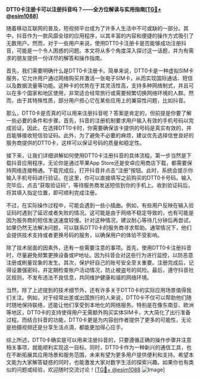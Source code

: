 **DTT0卡注册卡可以注册抖音吗？——全方位解读与实用指南[[TG💪+ @esim1088](https://t.me/s/esim1088)]**

随着移动互联网的普及，短视频平台成为了许多人生活中不可或缺的一部分。其中，抖音作为一款风靡全球的应用程序，以其丰富的内容和便捷的操作方式吸引了无数用户。然而，对于一些用户来说，使用DTT0卡注册卡是否能够成功注册抖音，可能是一个令人困惑的问题。本文将从多个角度深入探讨这一话题，并为有需求的朋友提供一份详尽的解答和操作指南。

首先，我们需要明确什么是DTT0卡注册卡。简单来说，DTT0卡是一种虚拟SIM卡服务，它允许用户通过网络购买并激活一张电子SIM卡，从而实现国际通话、短信以及数据流量等功能。这种卡的优势在于其灵活性高，支持多种网络制式，并且可以在多个国家和地区使用，非常适合经常旅行或需要频繁切换网络环境的人群。然而，由于其特殊性质，部分用户担心它在某些应用上的兼容性问题，比如抖音。

那么，DTT0卡是否真的可以用来注册抖音呢？答案是肯定的，但前提是你要了解一些必要的条件和步骤。首先，抖音的注册机制要求用户输入有效的手机号码以完成验证。因此，在选择DTT0卡时，你需要确保该卡提供的号码是真实有效的，并且能够接收短信验证码。此外，为了避免不必要的麻烦，建议优先选择信誉良好的服务商提供的DTT0卡，这样可以保证号码的质量和稳定性。

接下来，让我们详细讲解如何使用DTT0卡注册抖音的具体流程。第一步当然是下载抖音应用程序。无论你是通过苹果App Store还是安卓应用商店下载，都需要保持网络连接畅通。下载完成后，打开抖音并点击“注册”按钮。此时，系统会提示你输入手机号码进行验证。在这里，你可以直接填写之前购买的DTT0卡号码。输入完毕后，点击“获取验证码”，等待服务商发送短信到你的手机上。收到验证码后，将其填入指定位置，即可顺利完成注册。

不过，在实际操作过程中，可能会遇到一些小插曲。例如，有些用户反映在输入验证码时遇到了延迟或者失败的情况。这可能是由于网络不稳定导致的，也有可能是因为服务商的短信发送速度较慢。针对这种情况，建议耐心等待几分钟后再尝试，如果仍然无法解决问题，可以联系DTT0卡的服务商寻求帮助。通常情况下，他们会提供技术支持或者更换号码的服务，以确保用户的体验不受影响。

除了技术层面的因素外，还有一些需要注意的事项。首先，使用DTT0卡注册抖音时，尽量避免频繁更换设备或IP地址。因为抖音会对这些行为进行监控，以防恶意注册或刷量现象的发生。其次，保护好自己的账号安全至关重要。注册完成后，记得设置强密码，并定期检查账户活动情况，防止被盗号的风险。最后，遵守抖音社区规则，不发布违法不良信息，共同维护健康和谐的网络环境。

当然，除了上述提到的技术细节外，还有许多关于DTT0卡的实际应用场景值得我们关注。例如，对于经常出差或出国旅行的人来说，DTT0卡不仅可以帮助他们随时随地保持联络，还能让他们享受到本地化的网络服务。特别是在像东南亚、欧洲等地区，DTT0卡的支持使得用户无需额外购买实体SIM卡，大大简化了出行准备过程。而结合抖音的功能，DTT0卡更是为内容创作者提供了更多的可能性，无论是拍摄视频还是分享生活点滴，都能更加得心应手。

综上所述，DTT0卡确实是可以用来注册抖音的，只要遵循正确的操作步骤并注意相关事项，就能顺利实现这一目标。同时，DTT0卡作为一种新兴的通信工具，也在不断拓展其应用场景和服务范围，未来有望为更多用户提供便利和支持。希望本文能为大家解答疑惑的同时，也能激发大家对数字生活的探索兴趣。如果你也有类似的问题或经验，欢迎随时交流讨论！[[TG💪+ @esim1088](https://t.me/s/esim1088) ![Image](https://i.postimg.cc/4NQfJmqS/Snipaste-2025-05-13-00-14-12.png)]